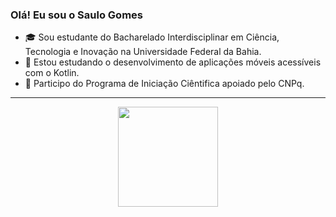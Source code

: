 ### Olá! Eu sou o Saulo Gomes

- 🎓 Sou estudante do Bacharelado Interdisciplinar em Ciência, Tecnologia e Inovação na Universidade Federal da Bahia.
- 🌱 Estou estudando o desenvolvimento de aplicações móveis acessíveis com o Kotlin.
- 🔭 Participo do Programa de Iniciação Ciêntifica apoiado pelo CNPq.

----

<div align="center">
  <img height="160em" src="https://github-readme-stats.vercel.app/api/top-langs/?username=saulompg&layout=compact&theme=darcula" /> 
</div>
